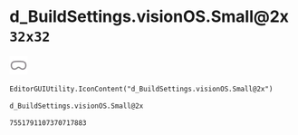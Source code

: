 # d_BuildSettings.visionOS.Small@2x `32x32`
<img src="/img/d_BuildSettings.visionOS.Small@2x.png" width=32 height=32>

``` CSharp
EditorGUIUtility.IconContent("d_BuildSettings.visionOS.Small@2x")
```
```
d_BuildSettings.visionOS.Small@2x
```
```
7551791107370717883
```
